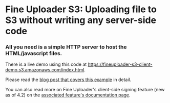 # Fine Uploader S3: Uploading file to S3 without writing any server-side code

### All you need is a simple HTTP server to host the HTML/javascript files.

There is a live demo using this code at https://fineuploader-s3-client-demo.s3.amazonaws.com/index.html.

Please read the [blog post that covers this example][1] in detail.

You can also read more on Fine Uploader's client-side signing feature (new as of 4.2) on the [associated feature's
documentation page][2].

[1]: http://wp.me/p3FpYP-9w
[2]: http://docs.fineuploader.com/features/no-server-uploads.html
